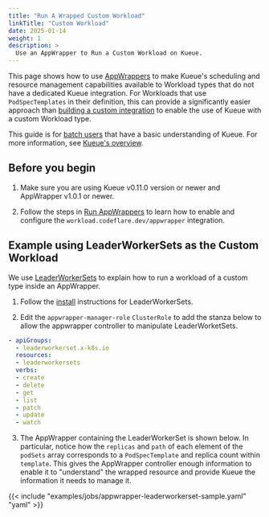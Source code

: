 ```yaml
---
title: "Run A Wrapped Custom Workload"
linkTitle: "Custom Workload"
date: 2025-01-14
weight: 1
description: >
  Use an AppWrapper to Run a Custom Workload on Kueue.
---
```


This page shows how to use [AppWrappers](https://project-codeflare.github.io/appwrapper/) to make
Kueue's scheduling and resource management capabilities available to Workload types that do not have a dedicated
Kueue integration.  For Workloads that use `PodSpecTemplates` in their definition, this can provide
a significantly easier approach than [building a custom integration](/docs/tasks/dev/integrate_a_custom_job)
to enable the use of Kueue with a custom Workload type.

This guide is for [batch users](/docs/tasks#batch-user) that have a basic understanding of Kueue. For more information, see [Kueue's overview](/docs/overview).

## Before you begin

1. Make sure you are using Kueue v0.11.0 version or newer and AppWrapper v1.0.1 or newer.

2. Follow the steps in [Run AppWrappers](/docs/tasks/run/appwrappers/#before-you-begin)
to learn how to enable and configure the `workload.codeflare.dev/appwrapper` integration.

## Example using LeaderWorkerSets as the Custom Workload

We use [LeaderWorkerSets](https://github.com/kubernetes-sigs/lws) to explain how to
run a workload of a custom type inside an AppWrapper.

1. Follow the [install](https://github.com/kubernetes-sigs/lws/blob/main/docs/setup/install.md)
instructions for LeaderWorkerSets.

2. Edit the `appwrapper-manager-role` `ClusterRole` to add the stanza below to allow
the appwrapper controller to manipulate LeaderWorketSets.
```yaml
- apiGroups:
  - leaderworkerset.x-k8s.io
  resources:
  - leaderworkersets
  verbs:
  - create
  - delete
  - get
  - list
  - patch
  - update
  - watch
```

3. The AppWrapper containing the LeaderWorkerSet is shown below.
In particular, notice how the `replicas` and `path` of each element of the `podSets` array
corresponds to a `PodSpecTemplate` and replica count within `template`.
This gives the AppWrapper controller enough information to enable
it to "understand" the wrapped resource and provide Kueue the information it needs to
manage it.

{{< include "examples/jobs/appwrapper-leaderworkerset-sample.yaml" "yaml" >}}

